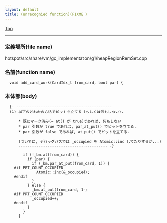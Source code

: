 ```yaml
---
layout: default
title: (unrecognied function)(FIXME!)
---
```

[Top](../index.html)

--- 
### 定義場所(file name)
hotspot/src/share/vm/gc_implementation/g1/heapRegionRemSet.cpp

### 名前(function name)
```
  void add_card_work(CardIdx_t from_card, bool par) {
```

### 本体部(body)
```
  {- -------------------------------------------
  (1) 以下のどれかの方法でビットを立てる (もしくは何もしない).
  
      * 既にマーク済み(= at() が true)であれば, 何もしない
      * par 引数が true であれば, par_at_put() でビットを立てる.
      * par 引数が false であれば, at_put() でビットを立てる.
  
      (ついでに, デバッグパスでは _occupied を Atomic::inc してたりするが...)
      ---------------------------------------- -}

	    if (!_bm.at(from_card)) {
	      if (par) {
	        if (_bm.par_at_put(from_card, 1)) {
	#if PRT_COUNT_OCCUPIED
	          Atomic::inc(&_occupied);
	#endif
	        }
	      } else {
	        _bm.at_put(from_card, 1);
	#if PRT_COUNT_OCCUPIED
	        _occupied++;
	#endif
	      }
	    }
	  }
	
```


